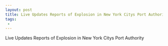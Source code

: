 ```yaml
---
layout: post
title: Live Updates Reports of Explosion in New York Citys Port Authority  Breitbart
tags:
 -
---
```

Live Updates Reports of Explosion in New York Citys Port Authority
